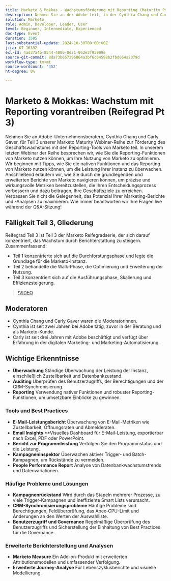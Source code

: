 ```yaml
---
title: Marketo & Mokkas - Wachstumsförderung mit Reporting (Maturity Pt 3)
description: Nehmen Sie an der Adobe teil, in der Cynthia Chang und Carly Gaver Teil 3 der Marketo Maturity Webinar-Reihe, in der sie erkunden, wie Sie die Reporting-Tools von Marketo nutzen können, um das Geschäftswachstum zu steigern, die Performance zu überwachen und mit Live-Fragen und -Antworten wirkungsvolle Metriken bereitzustellen.
solution: Marketo
role: Admin, Developer, Leader, User
level: Beginner, Intermediate, Experienced
doc-type: Event
duration: 3505
last-substantial-update: 2024-10-30T00:00:00Z
jira: KT-16392
exl-id: 4ad37a4b-8544-4000-8e21-062e3f93909e
source-git-commit: 8da73b657295864a3bf6c64598b2fbd664a2379d
workflow-type: tm+mt
source-wordcount: '452'
ht-degree: 0%

---
```


# Marketo &amp; Mokkas: Wachstum mit Reporting vorantreiben (Reifegrad Pt 3)

Nehmen Sie an Adobe-Unternehmensberatern, Cynthia Chang und Carly Gaver, für Teil 3 unserer Marketo Maturity Webinar-Reihe zur Förderung des Geschäftswachstums mit den Reporting-Tools von Marketo teil. In unserem letzten Webinar der Reihe besprechen wir, wie Sie die Reporting-Funktionen von Marketo nutzen können, um Ihre Nutzung von Marketo zu optimieren. Wir beginnen mit Tipps, wie Sie die nativen Funktionen und das Reporting von Marketo nutzen können, um die Leistung Ihrer Instanz zu überwachen. Anschließend erläutern wir, wie Sie durch die grundlegenden und erweiterten Berichte von Marketo navigieren können, um präzise und wirkungsvolle Metriken bereitzustellen, die Ihren Entscheidungsprozess verbessern und dazu beitragen, Ihre Geschäftsziele zu erreichen. Verpassen Sie nicht die Gelegenheit, das Potenzial Ihrer Marketing-Berichte und -Analysen zu maximieren. Wie immer beantworten wir Ihre Fragen live während der Q&amp;A-Sitzung!

## Fälligkeit Teil 3, Gliederung

Reifegrad Teil 3 ist Teil 3 der Marketo Reifegradserie, der sich darauf konzentriert, das Wachstum durch Berichterstattung zu steigern. Zusammenfassend:

* Teil 1 konzentrierte sich auf die Durchforstungsphase und legte die Grundlage für die Marketo-Instanz.
* Teil 2 behandelte die Walk-Phase, die Optimierung und Erweiterung der Nutzung.
* Teil 3 konzentriert sich auf die Ausführungsphase, Skalierung und Effizienzsteigerung.

>[!VIDEO](https://video.tv.adobe.com/v/3435407/?learn=on)

## Moderatoren

* Cynthia Chang und Carly Gaver waren die Moderatorinnen.
* Cynthia ist seit zwei Jahren bei Adobe tätig, zuvor in der Beratung und als Marketo-Kunde.
* Carly ist seit drei Jahren mit Adobe beschäftigt und verfügt über Erfahrung in der digitalen Marketing- und Marketing-Automatisierung.

## Wichtige Erkenntnisse

* **Überwachung** Ständige Überwachung der Leistung der Instanz, einschließlich Zustellbarkeit und Datenbankzustand.
* **Auditing** Überprüfen des Benutzerzugriffs, der Berechtigungen und der CRM-Synchronisierung.
* **Reporting** Verwendung nativer Funktionen und robuster Reporting-Funktionen, um umsetzbare Einblicke zu gewinnen.

### Tools und Best Practices

* **E-Mail-Leistungsbericht** Überwachung von E-Mail-Metriken wie Zustellbarkeit, Öffnungsraten und Abmelderaten.
* **Email Insights** **Visuelles Dashboard für E-Mail-Leistung, exportierbar nach Excel, PDF oder PowerPoint.
* **Bericht zur Programmleistung** Verfolgen Sie den Programmstatus und die Leistung.
* **Kampagneninspektor** Überwachen aktiver Trigger- und Batch-Kampagnen, um Rückstände zu vermeiden.
* **People Performance Report** Analyse von Datenbankwachstumstrends und Datenvariationen.

### Häufige Probleme und Lösungen

* **Kampagnenrückstand** Wird durch das Stapeln mehrerer Prozesse, zu viele Trigger-Kampagnen und ineffiziente Smart Lists verursacht.
* **CRM-Synchronisierungsprobleme** Häufige Probleme sind Berechtigungen, Feldüberprüfung, das Apex-CPU-Limit und Änderungen an den Werten der Auswahlliste.
* **Benutzerzugriff und Governance** Regelmäßige Überprüfung des Benutzerzugriffs und Sicherstellung der Einhaltung von Best Practices für die Governance.

### Erweiterte Berichterstellung und Analysen

* **Marketo Measure** Ein Add-on-Produkt mit erweiterten Attributionsmodellen und umfassender Verfolgung.
* **Erweiterte Journey-Analyse** Für Lebenszyklusberichte und visuelle Modellierung.
